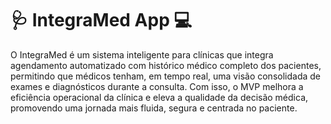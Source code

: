 # 🩺 IntegraMed App 💻

O IntegraMed é um sistema inteligente para clínicas que integra agendamento automatizado com histórico médico completo dos pacientes, permitindo que médicos tenham, em tempo real, uma visão consolidada de exames e diagnósticos durante a consulta. Com isso, o MVP melhora a eficiência operacional da clínica e eleva a qualidade da decisão médica, promovendo uma jornada mais fluida, segura e centrada no paciente.
